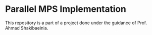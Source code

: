# Parallel MPS Implementation

This repository is a part of a project done under the guidance of Prof. Ahmad Shakibaeinia.
